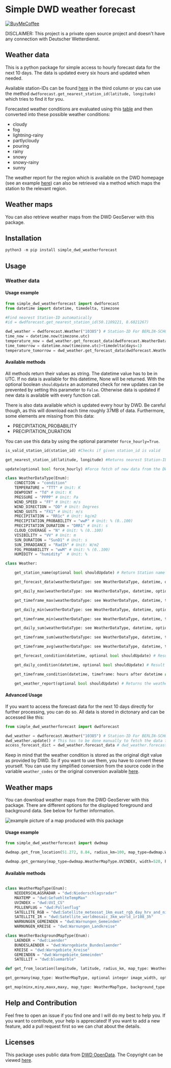 # Simple DWD weather forecast

[![BuyMeCoffee][buymecoffeebadge]][buymecoffee]

DISCLAIMER: This project is a private open source project and doesn't have any connection with Deutscher Wetterdienst.

## Weather data

This is a python package for simple access to hourly forecast data for the next 10 days. The data is updated every six hours and updated when needed.

Available station-IDs can be found [here](simple_dwd_weatherforecast/stations.py) in the third column or you can use the method `dwdforecast.get_nearest_station_id(latitude, longitude)` which tries to find it for you.

Forecasted weather conditions are evaluated using this [table](https://www.dwd.de/DE/leistungen/opendata/help/schluessel_datenformate/kml/mosmix_element_weather_xls.xlsx?__blob=publicationFile&v=4) and then converted into these possible weather conditions:

- cloudy
- fog
- lightning-rainy
- partlycloudy
- pouring
- rainy
- snowy
- snowy-rainy
- sunny

The weather report for the region which is available on the DWD homepage (see an example [here](https://www.dwd.de/DWD/wetter/wv_allg/deutschland/text/vhdl13_dwoh.html)) can also be retrieved via a method which maps the station to the relevant region.

## Weather maps

You can also retrieve weather maps from the DWD GeoServer with this package.

## Installation

```python
python3 -m pip install simple_dwd_weatherforecast
```

## Usage

### Weather data

#### Usage example
```python
from simple_dwd_weatherforecast import dwdforecast
from datetime import datetime, timedelta, timezone

#Find nearest Station-ID automatically
#id = dwdforecast.get_nearest_station_id(50.1109221, 8.6821267)

dwd_weather = dwdforecast.Weather("10385") # Station-ID For BERLIN-SCHOENEFELD
time_now = datetime.now(timezone.utc)
temperature_now = dwd_weather.get_forecast_data(dwdforecast.WeatherDataType.TEMPERATURE, time_now)
time_tomorrow = datetime.now(timezone.utc)+timedelta(days=1)
temperature_tomorrow = dwd_weather.get_forecast_data(dwdforecast.WeatherDataType.TEMPERATURE, time_tomorrow)
```

#### Available methods

All methods return their values as string. The datetime value has to be in UTC. If no data is available for this datetime, None will be returned. With the optional boolean `shouldUpdate` an automated check for new updates can be prevented by setting this parameter to `False`. Otherwise data is updated if new data is available with every function call.

There is also data available which is updated every hour by DWD. Be careful though, as this will download each time roughly 37MB of data. Furthermore, some elements are missing from this data:
- PRECIPITATION_PROBABILITY
- PRECIPITATION_DURATION

You can use this data by using the optional parameter `force_hourly=True`.

```python
is_valid_station_id(station_id) #Checks if given station_id is valid

get_nearest_station_id(latitude, longitude) #Returns nearest Station-ID for the coordinates. latitude and longitude expect float values.

update(optional bool force_hourly) #Force fetch of new data from the DWD server. With this parameter set to True, there will be missing the precipitation forecast. See above.

class WeatherDataType(Enum):
    CONDITION = "condition"
    TEMPERATURE = "TTT" # Unit: K
    DEWPOINT = "Td" # Unit: K
    PRESSURE = "PPPP" # Unit: Pa
    WIND_SPEED = "FF" # Unit: m/s
    WIND_DIRECTION = "DD" # Unit: Degrees
    WIND_GUSTS = "FX1" # Unit: m/s
    PRECIPITATION = "RR1c" # Unit: kg/m2
    PRECIPITATION_PROBABILITY = "wwP" # Unit: % (0..100)
    PRECIPITATION_DURATION = "DRR1" # Unit: s
    CLOUD_COVERAGE = "N" # Unit: % (0..100)
    VISIBILITY = "VV" # Unit: m
    SUN_DURATION = "SunD1" # Unit: s
    SUN_IRRADIANCE = "Rad1h" # Unit: W/m2
    FOG_PROBABILITY = "wwM" # Unit: % (0..100)
    HUMIDITY = "humidity"  # Unit: %

class Weather:

    get_station_name(optional bool shouldUpdate) # Return Station name

    get_forecast_data(weatherDataType: see WeatherDataType, datetime, optional bool shouldUpdate) # Returns the requested weather data

    get_daily_max(weatherDataType: see WeatherDataType, datetime, optional bool shouldUpdate) # Returns the maximum daily value

    get_timeframe_max(weatherDataType: see WeatherDataType, datetime, timeframe: hours after datetime as int, optional bool shouldUpdate) # Returns the maximum of that value within the time frame

    get_daily_min(weatherDataType: see WeatherDataType, datetime, optional bool shouldUpdate) # Returns the minimum daily value

    get_timeframe_min(weatherDataType: see WeatherDataType, datetime, timeframe: hours after datetime as int, optional bool shouldUpdate) # Returns the minimum of that value within the time frame

    get_daily_sum(weatherDataType: see WeatherDataType, datetime, optional bool shouldUpdate) # Returns the daily sum of that value

    get_timeframe_sum(weatherDataType: see WeatherDataType, datetime, timeframe: hours after datetime as int, optional bool shouldUpdate) # Returns the sum of that value within the time frame

    get_timeframe_avg(weatherDataType: see WeatherDataType, datetime, timeframe: hours after datetime as int, optional bool shouldUpdate) # Returns the average of that value within the time frame

    get_forecast_condition(datetime, optional bool shouldUpdate) # Result is condition as text

    get_daily_condition(datetime, optional bool shouldUpdate) # Result is an approximate "feeled" condition at this day

    get_timeframe_condition(datetime, timeframe: hours after datetime as int, optional bool shouldUpdate) # Result is an approximate "feeled" condition at this time frame

    get_weather_report(optional bool shouldUpdate) # Returns the weather report for the geographical region of the station as HTML
```

#### Advanced Usage

If you want to access the forecast data for the next 10 days directly for further processing, you can do so. All data is stored in dictonary and can be accessed like this:

```python
from simple_dwd_weatherforecast import dwdforecast

dwd_weather​ ​=​ ​dwdforecast​.​Weather​(​"10385"​) # Station-ID For BERLIN-SCHOENEFELD​
dwd_weather.update() # This has to be done manually to fetch the data from the DWD server
access_forecast_dict = dwd_weather.forecast_data # dwd_weather.forecast_data contains the forecast as a dict
```

Keep in mind that the weather condition is stored as the original digit value as provided by DWD. So if you want to use them, you have to convert these yourself. You can use my simplified conversion from the source code in the variable `weather_codes` or the original conversion available [here](https://www.dwd.de/DE/leistungen/opendata/help/schluessel_datenformate/kml/mosmix_element_weather_xls.xlsx?__blob=publicationFile&v=4).

## Weather maps

You can download weather maps from the DWD GeoServer with this package. There are different options for the displayed foreground and background data. See below for further information.

![example picture of a map produced with this package](/map_example.png?raw=true "Example picture of a map produced with this package")

#### Usage example
```python
from simple_dwd_weatherforecast import dwdmap

dwdmap.get_from_location(51.272, 8.84, radius_km=100, map_type=dwdmap.WeatherMapType.NIEDERSCHLAGSRADAR, background_type=dwdmap.WeatherBackgroundMapType.BUNDESLAENDER, file_name="map.png")

dwdmap.get_germany(map_type=dwdmap.WeatherMapType.UVINDEX, width=520, height=580, filename="germany.png")
```

#### Available methods

```python

class WeatherMapType(Enum):
    NIEDERSCHLAGSRADAR = "dwd:Niederschlagsradar"
    MAXTEMP = "dwd:GefuehlteTempMax"
    UVINDEX = "dwd:UVI_CS"
    POLLENFLUG = "dwd:Pollenflug"
    SATELLITE_RGB = "dwd:Satellite_meteosat_1km_euat_rgb_day_hrv_and_night_ir108_3h"
    SATELLITE_IR = "dwd:Satellite_worldmosaic_3km_world_ir108_3h"
    WARNUNGEN_GEMEINDEN = "dwd:Warnungen_Gemeinden"
    WARNUNGEN_KREISE = "dwd:Warnungen_Landkreise"

class WeatherBackgroundMapType(Enum):
    LAENDER = "dwd:Laender"
    BUNDESLAENDER = "dwd:Warngebiete_Bundeslaender"
    KREISE = "dwd:Warngebiete_Kreise"
    GEMEINDEN = "dwd:Warngebiete_Gemeinden"
    SATELLIT = "dwd:bluemarble"

def get_from_location(longitude, latitude, radius_km, map_type: WeatherMapType, background_type: WeatherBackgroundMapType, optional integer image_width, optional integer image_height, optional string filename (default:"map.png")) #Saves map with given radius from coordinates

get_germany(map_type: WeatherMapType, optional integer image_width, optional integer image_height, optional string filename (default:"map.png")) #Saves map of whole germany

get_map(minx,miny,maxx,maxy, map_type: WeatherMapType, background_type: WeatherBackgroundMapType, optional integer image_width, optional integer image_height, optional string filename (default:"map.png")) #Map retrieval
```

## Help and Contribution

Feel free to open an issue if you find one and I will do my best to help you. If you want to contribute, your help is appreciated! If you want to add a new feature, add a pull request first so we can chat about the details.

## Licenses

This package uses public data from [DWD OpenData](https://www.dwd.de/DE/leistungen/opendata/opendata.html). The Copyright can be viewed [here](https://www.dwd.de/DE/service/copyright/copyright_node.html).

[buymecoffee]: https://www.buymeacoffee.com/FL550
[buymecoffeebadge]: https://img.shields.io/badge/buy%20me%20a%20coffee-donate-yellow?style=for-the-badge
